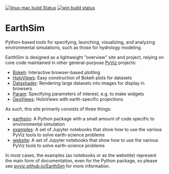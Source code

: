 [![linux mac build Status](https://travis-ci.org/pyviz/EarthSim.svg?branch=master)](https://travis-ci.org/pyviz/EarthSim)
[![win build status](https://ci.appveyor.com/api/projects/status/cdhrrks36kr32545/branch/master?svg=true)](https://ci.appveyor.com/project/pyviz/earthsim/branch/master)

# EarthSim

Python-based tools for specifying, launching, visualizing, and analyzing environmental simulations, such as those for hydrology modeling.

EarthSim is designed as a lightweight "overview" site and project, relying on core code maintained in other general-purpose [PyViz](http://pyviz.org) projects:

- [Bokeh](http://bokeh.pydata.org): Interactive browser-based plotting
- [HoloViews](http://holoviews.org): Easy construction of Bokeh plots for datasets
- [Datashader](https://github.com/bokeh/datashader): Rendering large datasets into images for display in browsers
- [Param](https://github.com/ioam/param): Specifying parameters of interest, e.g. to make widgets
- [GeoViews](http://geoviews.org): HoloViews with earth-specific projections

As such, this site primarily consists of three things:

- [earthsim](https://github.com/pyviz/EarthSim/tree/master/earthsim): A Python package with a small amount of code specific to environmental simulation
- [examples](https://github.com/pyviz/EarthSim/tree/master/examples): A set of Jupyter notebooks that show how to use the various PyViz tools to solve earth-science problems
- [website](https://pyviz.github.io/EarthSim): A set of Jupyter notebooks that show how to use the various PyViz tools to solve earth-science problems

In most cases, the examples (as notebooks or as the webstite) represent the main form of documentation, even for the Python package, so please see [pyviz.github.io/EarthSim](https://pyviz.github.io/EarthSim>) for more information.
